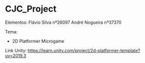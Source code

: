# CJC_Project

Elementos:
Flávio Silva nº26097
André Nogueira nº37370

Tema:
- 2D Platformer Microgame

Link Unity:
https://learn.unity.com/project/2d-platformer-template?uv=2019.3
